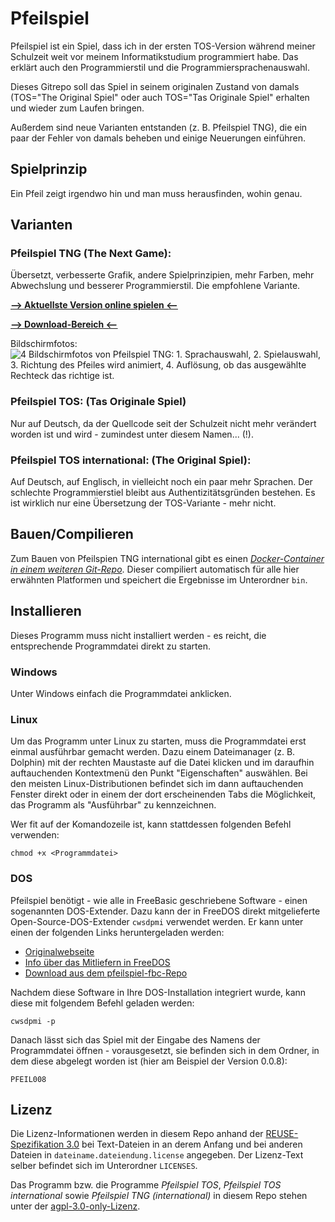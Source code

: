 <!---

 SPDX-FileCopyrightText: 2023-2024 MaerchenfeeimGarten
 
 SPDX-License-Identifier:  AGPL-3.0-only

--->

# Pfeilspiel

Pfeilspiel ist ein Spiel, dass ich in der ersten TOS-Version während meiner Schulzeit weit vor meinem Informatikstudium programmiert habe. 
Das erklärt auch den Programmierstil und die Programmiersprachenauswahl.

Dieses Gitrepo soll das Spiel in seinem originalen Zustand von damals (TOS="The Original Spiel" oder auch TOS="Tas Originale Spiel" erhalten und wieder zum Laufen bringen.

Außerdem sind neue Varianten entstanden (z. B. Pfeilspiel TNG), die ein paar der Fehler von damals beheben und einige Neuerungen einführen.


## Spielprinzip

Ein Pfeil zeigt irgendwo hin und man muss herausfinden, wohin genau.

## Varianten

### **Pfeilspiel TNG** (The Next Game):
Übersetzt, verbesserte Grafik, andere Spielprinzipien, mehr Farben, mehr Abwechslung und besserer Programmierstil. Die empfohlene Variante.

[<u>**--> Aktuellste Version online spielen <--**</u>](https://maerchenfeeimgarten.codeberg.page/pfeilspiel/)

[<u>**--> Download-Bereich <--**</u>](https://codeberg.org/MaerchenfeeimGarten/Pfeilspiel/releases)

Bildschirmfotos:
![4 Bildschirmfotos von Pfeilspiel TNG: 1. Sprachauswahl, 2. Spielauswahl, 3. Richtung des Pfeiles wird animiert, 4. Auflösung, ob das ausgewählte Rechteck das richtige ist.](https://codeberg.org/MaerchenfeeimGarten/Pfeilspiel/raw/branch/main/doc/Pfeilspiel%20TNG%20international/screenshots/001-004.webp "Pfeilspiel TNG international v0.0.5")

### Pfeilspiel TOS: (Tas Originale Spiel) 

Nur auf Deutsch, da der Quellcode seit der Schulzeit nicht mehr verändert worden ist und wird - zumindest unter diesem Namen... (!).

### Pfeilspiel TOS international: (The Original Spiel):

Auf Deutsch, auf Englisch, in vielleicht noch ein paar mehr Sprachen. Der schlechte Programmierstiel bleibt aus Authentizitätsgründen bestehen. Es ist wirklich nur eine Übersetzung der TOS-Variante - mehr nicht.

## Bauen/Compilieren

Zum Bauen von Pfeilspien TNG international gibt es einen [_Docker-Container in einem weiteren Git-Repo_](https://codeberg.org/MaerchenfeeimGarten/pfeilspiel-fbc).
Dieser compiliert automatisch für alle hier erwähnten Platformen und speichert die Ergebnisse im Unterordner `bin`.

## Installieren

Dieses Programm muss nicht installiert werden - es reicht, die entsprechende Programmdatei direkt zu starten.

### Windows

Unter Windows einfach die Programmdatei anklicken.

### Linux

Um das Programm unter Linux zu starten, muss die Programmdatei erst einmal ausführbar gemacht werden.
Dazu einem Dateimanager (z. B. Dolphin) mit der rechten Maustaste auf die Datei klicken und im daraufhin auftauchenden Kontextmenü den Punkt "Eigenschaften" auswählen. Bei den meisten Linux-Distributionen befindet sich im dann auftauchenden Fenster direkt oder in einem der dort erscheinenden Tabs die Möglichkeit, das Programm als "Ausführbar" zu kennzeichnen.

Wer fit auf der Komandozeile ist, kann stattdessen folgenden Befehl verwenden:

```
chmod +x <Programmdatei>
```

### DOS

Pfeilspiel benötigt - wie alle in FreeBasic geschriebene Software - einen sogenannten DOS-Extender.
Dazu kann der in FreeDOS direkt mitgelieferte Open-Source-DOS-Extender `cwsdpmi` verwendet werden.
Er kann unter einen der folgenden Links heruntergeladen werden:

 - [Originalwebseite](https://sandmann.dotster.com/cwsdpmi/)
 - [Info über das Mitliefern in FreeDOS](https://www.ibiblio.org/pub/micro/pc-stuff/freedos/files/repositories/1.3/pkg-html/cwsdpmi.html)
 - [Download aus dem pfeilspiel-fbc-Repo](https://codeberg.org/MaerchenfeeimGarten/pfeilspiel-fbc/src/commit/0172accadbe5bb3f2f6ddf86e9a9b8009d17f742/cwsdpmi.zip)

Nachdem diese Software in Ihre DOS-Installation integriert wurde, kann diese mit folgendem Befehl geladen werden:

`cwsdpmi -p `

Danach lässt sich das Spiel mit der Eingabe des Namens der Programmdatei öffnen - vorausgesetzt, sie befinden sich in dem Ordner, in dem diese abgelegt worden ist (hier am Beispiel der Version 0.0.8):

`PFEIL008`

## Lizenz

Die Lizenz-Informationen werden in diesem Repo anhand der [REUSE-Spezifikation 3.0](https://reuse.software/) bei Text-Dateien in an derem Anfang und bei anderen Dateien in `dateiname.dateiendung.license` angegeben. Der Lizenz-Text selber befindet sich im Unterordner `LICENSES`.

Das Programm bzw. die Programme _Pfeilspiel TOS_, _Pfeilspiel TOS international_ sowie _Pfeilspiel TNG (international)_ in diesem Repo stehen unter der [agpl-3.0-only-Lizenz](https://www.gnu.org/licenses/agpl-3.0.txt).
